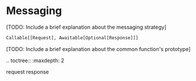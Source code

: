 # Messaging

[TODO: Include a brief explanation about the messaging strategy]

```python
Callable[[Request], Awaitable[Optional[Response]]]
```

[TODO: Include a brief explanation about the common function's prototype]

.. toctree::
   :maxdepth: 2
   
   request
   response